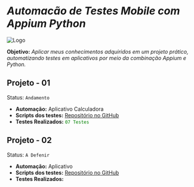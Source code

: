 # _Automacão de Testes Mobile com Appium Python_

![Logo](https://blog.testproject.io/wp-content/uploads/2019/07/7-D-min.png)

**Objetivo:** *Aplicar meus conhecimentos adquiridos em um projeto prático, automatizando testes em aplicativos por meio da combinação Appium e Python.*

## Projeto - 01
Status: `Andamento`

- **Automação:** Aplicativo Calculadora
- **Scripts dos testes:** [Repositório no GitHub](https://github.com/goisjackson/Automacao-Testes-Mobile-Appium-Python/tree/main/CalculadoraAndroid/Scripts)
- **Testes Realizados:** <span style="color:green">`07 Testes`</span>

## Projeto - 02
Status: `A Defenir`

- **Automação:** Aplicativo 
- **Scripts dos testes:** [Repositório no GitHub]()
- **Testes Realizados:** <span style="color:green">` `</span>
